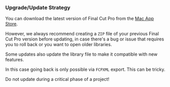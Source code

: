 ### Upgrade/Update Strategy

You can download the latest version of Final Cut Pro from the [Mac App Store](https://apps.apple.com/au/app/final-cut-pro/id424389933?mt=12).

However, we always recommend creating a `ZIP` file of your previous Final Cut Pro version before updating, in case there's a bug or issue that requires you to roll back or you want to open older libraries.

Some updates also update the library file to make it compatible with new features.

In this case going back is only possible via `FCPXML` export. This can be tricky.

Do not update during a critical phase of a project!